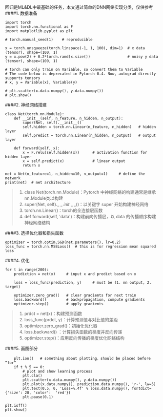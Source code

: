 回归是ML&DL中最基础的任务，本文通过简单的DNN网络实现分类，仅供参考
####1. 数据准备
~~~
import torch
import torch.nn.functional as F
import matplotlib.pyplot as plt

# torch.manual_seed(1)    # reproducible

x = torch.unsqueeze(torch.linspace(-1, 1, 100), dim=1)  # x data (tensor), shape=(100, 1)
y = x.pow(2) + 0.2*torch.rand(x.size())                 # noisy y data (tensor), shape=(100, 1)

# torch can only train on Variable, so convert them to Variable
# The code below is deprecated in Pytorch 0.4. Now, autograd directly supports tensors
# x, y = Variable(x), Variable(y)

# plt.scatter(x.data.numpy(), y.data.numpy())
# plt.show()
~~~

####2. 神经网络搭建
~~~
class Net(torch.nn.Module):
    def __init__(self, n_feature, n_hidden, n_output):
        super(Net, self).__init__()
        self.hidden = torch.nn.Linear(n_feature, n_hidden)   # hidden layer
        self.predict = torch.nn.Linear(n_hidden, n_output)   # output layer

    def forward(self, x):
        x = F.relu(self.hidden(x))      # activation function for hidden layer
        x = self.predict(x)             # linear output
        return x

net = Net(n_feature=1, n_hidden=10, n_output=1)     # define the network
print(net)  # net architecture
~~~
>1. class Net(torch.nn.Module)：Pytorch 中神经网络的构建通常是继承nn.Module类以构建
>2. super(Net, self)._ _ _init_ _  _()：以关键字 super 开始构建神经网络
>3. torch.nn.Linear()：torch的全连接层函数
>4. def forward(self, 'data')：构建前向传播层，以 data 的传播顺序构建神经网络结构


####3. 选择优化器和损失函数
~~~
optimizer = torch.optim.SGD(net.parameters(), lr=0.2)
loss_func = torch.nn.MSELoss()  # this is for regression mean squared loss
~~~

####4. 优化
~~~
for t in range(200):
    prediction = net(x)     # input x and predict based on x

    loss = loss_func(prediction, y)     # must be (1. nn output, 2. target)

    optimizer.zero_grad()   # clear gradients for next train
    loss.backward()         # backpropagation, compute gradients
    optimizer.step()        # apply gradients
~~~
>1. prdct = net(x)：构建预测函数
>2. loss_func(prdct, y)：计算预测值与对比值的差距
>3. optimizer.zero_grad()：初始化优化器
>4. loss.backward() ：计算损失函数的梯度并反向传递
>5. optimizer.step()：应用反向传播的梯度优化网络结构



####5. 画图部分
~~~
    plt.ion()   # something about plotting，should be placed before “for”
    if t % 5 == 0:
        # plot and show learning process
        plt.cla()
        plt.scatter(x.data.numpy(), y.data.numpy())
        plt.plot(x.data.numpy(), prediction.data.numpy(), 'r-', lw=5)
        plt.text(0.5, 0, 'Loss=%.4f' % loss.data.numpy(), fontdict={'size': 20, 'color':  'red'})
        plt.pause(0.1)

plt.ioff()
plt.show()
~~~
